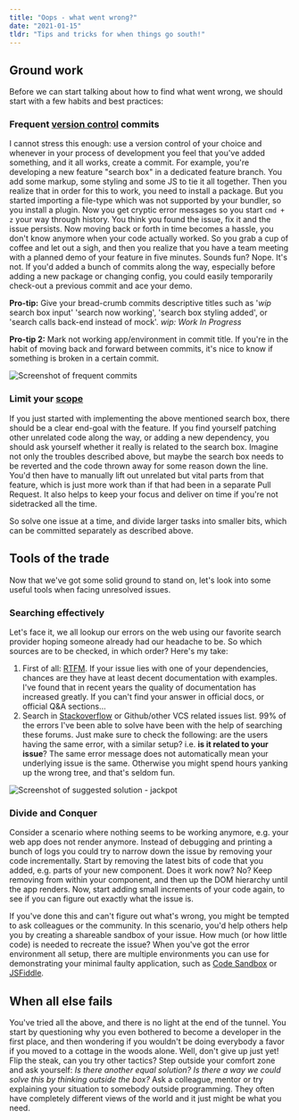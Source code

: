 ```yaml
---
title: "Oops - what went wrong?"
date: "2021-01-15"
tldr: "Tips and tricks for when things go south!"
---
```


## Ground work

Before we can start talking about how to find what went wrong, we should start with a few habits and best practices:

### Frequent [version control](https://en.wikibooks.org/wiki/Programming_Fundamentals/Version_Control) commits

I cannot stress this enough: use a version control of your choice and whenever in your process of development you feel that you've added something, and it all works, create a commit. For example, you're developing a new feature "search box" in a dedicated feature branch. You add some markup, some styling and some JS to tie it all together. Then you realize that in order for this to work, you need to install a package. But you started importing a file-type which was not supported by your bundler, so you install a plugin. Now you get cryptic error messages so you start `cmd + z` your way through history. You think you found the issue, fix it and the issue persists. Now moving back or forth in time becomes a hassle, you don't know anymore when your code actually worked. So you grab a cup of coffee and let out a sigh, and then you realize that you have a team meeting with a planned demo of your feature in five minutes. Sounds fun? Nope. It's not. If you'd added a bunch of commits along the way, especially before adding a new package or changing config, you could easily temporarily check-out a previous commit and ace your demo.

**Pro-tip:** Give your bread-crumb commits descriptive titles such as '_wip_ search box input' 'search now working', 'search box styling added', or 'search calls back-end instead of mock'. _wip: Work In Progress_

**Pro-tip 2:** Mark not working app/environment in commit title. If you're in the habit of moving back and forward between commits, it's nice to know if something is broken in a certain commit.

![Screenshot of frequent commits](/images/what-went-wrong-frequent-commits.png)

### Limit your [scope](https://en.wikipedia.org/wiki/Scope_creep)

If you just started with implementing the above mentioned search box, there should be a clear end-goal with the feature. If you find yourself patching other unrelated code along the way, or adding a new dependency, you should ask yourself whether it really is related to the search box. Imagine not only the troubles described above, but maybe the search box needs to be reverted and the code thrown away for some reason down the line. You'd then have to manually lift out unrelated but vital parts from that feature, which is just more work than if that had been in a separate Pull Request. It also helps to keep your focus and deliver on time if you're not sidetracked all the time.

So solve one issue at a time, and divide larger tasks into smaller bits, which can be committed separately as described above.

## Tools of the trade

Now that we've got some solid ground to stand on, let's look into some useful tools when facing unresolved issues.

### Searching effectively

Let's face it, we all lookup our errors on the web using our favorite search provider hoping someone already had our headache to be. So which sources are to be checked, in which order? Here's my take:

1. First of all: [RTFM](https://en.wikipedia.org/wiki/RTFM). If your issue lies with one of your dependencies, chances are they have at least decent documentation with examples. I've found that in recent years the quality of documentation has increased greatly. If you can't find your answer in official docs, or official Q&A sections...
2. Search in [Stackoverflow](https://stackoverflow.com/) or Github/other VCS related issues list. 99% of the errors I've been able to solve have been with the help of searching these forums. Just make sure to check the following: are the users having the same error, with a similar setup? i.e. **is it related to your issue**? The same error message does not automatically mean your underlying issue is the same. Otherwise you might spend hours yanking up the wrong tree, and that's seldom fun.

![Screenshot of suggested solution - jackpot](/images/what-went-wrong-jackpot.png)

### Divide and Conquer

Consider a scenario where nothing seems to be working anymore, e.g. your web app does not render anymore. Instead of debugging and printing a bunch of logs you could try to narrow down the issue by removing your code incrementally. Start by removing the latest bits of code that you added, e.g. parts of your new component. Does it work now? No? Keep removing from within your component, and then up the DOM hierarchy until the app renders. Now, start adding small increments of your code again, to see if you can figure out exactly what the issue is.

If you've done this and can't figure out what's wrong, you might be tempted to ask colleagues or the community. In this scenario, you'd help others help you by creating a shareable sandbox of your issue. How much (or how little code) is needed to recreate the issue? When you've got the error environment all setup, there are multiple environments you can use for demonstrating your minimal faulty application, such as [Code Sandbox](https://codesandbox.io/s) or [JSFiddle](https://jsfiddle.net/).

## When all else fails

You've tried all the above, and there is no light at the end of the tunnel. You start by questioning why you even bothered to become a developer in the first place, and then wondering if you wouldn't be doing everybody a favor if you moved to a cottage in the woods alone. Well, don't give up just yet! Flip the steak, can you try other tactics? Step outside your comfort zone and ask yourself: _Is there another equal solution? Is there a way we could solve this by thinking outside the box?_ Ask a colleague, mentor or try explaining your situation to somebody outside programming. They often have completely different views of the world and it just might be what you need.
